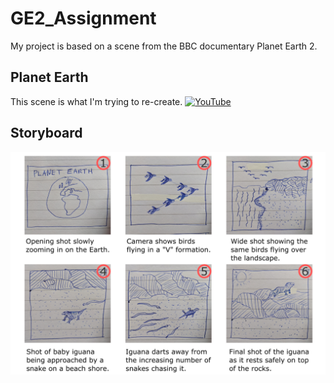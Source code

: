 # GE2_Assignment
My project is based on a scene from the BBC documentary Planet Earth 2.

## Planet Earth
This scene is what I'm trying to re-create.
[![YouTube](http://img.youtube.com/vi/Rv9hn4IGofM/0.jpg)](https://youtu.be/Rv9hn4IGofM)

## Storyboard
![Layout](/Storyboard/Storyboard.png) </br>
